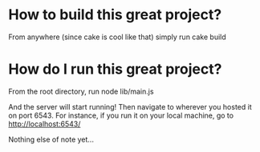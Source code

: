 # How to build this great project?

From anywhere (since cake is cool like that) simply run
    cake build

# How do I run this great project?
From the root directory, run 
    node lib/main.js

And the server will start running! Then navigate to wherever you hosted it on port 6543. For instance, if you run it on your local machine, go to <http://localhost:6543/>

Nothing else of note yet...